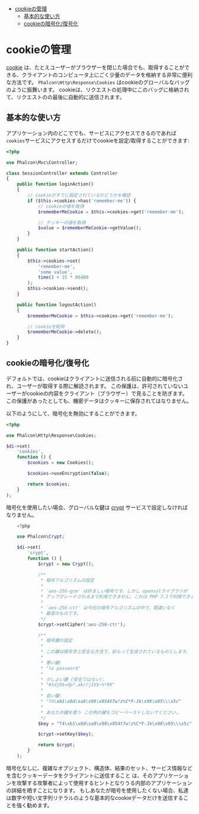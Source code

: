 <div class='article-menu'>
  <ul>
    <li>
      <a href="#overview">cookieの管理</a>
       <ul>
        <li>
          <a href="#usage">基本的な使い方</a>
        </li>
        <li>
          <a href="#encryption-decryption">cookieの暗号化/復号化</a>
        </li>
      </ul>
    </li>
  </ul>
</div>

<a name='overview'></a>

# cookieの管理

[cookie](http://en.wikipedia.org/wiki/HTTP_cookie) は、たとえユーザーがブラウザーを閉じた場合でも、取得することができる、クライアントのコンピュータ上にごく少量のデータを格納する非常に便利な方法です。 `Phalcon\Http\Response\Cookies` はcookieのグローバルなバッグのように振舞います。 cookieは、リクエストの処理中にこのバッグに格納されて、リクエストのの最後に自動的に送信されます。

<a name='usage'></a>

## 基本的な使い方

アプリケーション内のどこででも、サービスにアクセスできるのであれば`cookies`サービスにアクセスするだけでcookieを設定/取得することができます:

```php
<?php

use Phalcon\Mvc\Controller;

class SessionController extends Controller
{
    public function loginAction()
    {
        // cookieがすでに設定されているかどうかを確認
        if ($this->cookies->has('remember-me')) {
            // cookieの値を取得
            $rememberMeCookie = $this->cookies->get('remember-me');

            // クッキーの値を取得
            $value = $rememberMeCookie->getValue();
        }
    }

    public function startAction()
    {
        $this->cookies->set(
            'remember-me',
            'some value',
            time() + 15 * 86400
        );
        $this->cookies->send();
    }

    public function logoutAction()
    {
        $rememberMeCookie = $this->cookies->get('remember-me');

        // cookieを削除
        $rememberMeCookie->delete();
    }
}
```

<a name='encryption-decryption'></a>

## cookieの暗号化/復号化

デフォルトでは、cookieはクライアントに送信される前に自動的に暗号化され、ユーザーが取得する際に解読されます。 この保護は、許可されていないユーザーがcookieの内容をクライアント（ブラウザー）で見ることを防ぎます。 この保護があったとしても、機密データはクッキーに保存されてはなりません。

以下のようにして、暗号化を無効にすることができます。

```php
<?php

use Phalcon\Http\Response\Cookies;

$di->set(
    'cookies',
    function () {
        $cookies = new Cookies();

        $cookies->useEncryption(false);

        return $cookies;
    }
);
```

暗号化を使用したい場合、グローバルな鍵は [crypt](/[[language]]/[[version]]/crypt) サービスで設定しなければなりません。

```php
    <?php

    use Phalcon\Crypt;

    $di->set(
        'crypt',
        function () {
            $crypt = new Crypt();

            /**
             * 暗号アルゴリズムの設定
             *
             * `aes-256-gcm' は好ましい暗号です。しかし opensslライブラリが
             * アップグレードされるまで利用できません。これは PHP 7.1で利用できます。
             *
             * `aes-256-ctr' は今日の暗号アルゴリズムの中で、間違いなく
             * 最高のものです。
             */
            $crypt->setCipher('aes-256-ctr');

            /**
             * 暗号鍵の設定
             *
             * この鍵は暗号学上安全な方法で、前もって生成されているものとします。
             *
             * 悪い鍵:
             * "le password"
             *
             * 少しよい鍵 (安全ではない):
             * "#1dj8$=dp?.ak//j1V$~%*0X"
             *
             * 良い鍵:
             * "T4\xb1\x8d\xa9\x98\x054t7w!z%C*F-Jk\x98\x05\\\x5c"
             *
             * あなたの鍵を使う この例の鍵をコピーペーストしないでください。
             */
            $key = "T4\xb1\x8d\xa9\x98\x054t7w!z%C*F-Jk\x98\x05\\\x5c";

            $crypt->setKey($key);

            return $crypt;
        }
    );
```

<div class="alert alert-danger">
    <p>
        暗号化なしに、複雑なオブジェクト、構造体、結果のセット、サービス情報などを含むクッキーデータをクライアントに送信すること は、そのアプリケーションを攻撃する攻撃者によって使用するヒントとなりうる内部のアプリケーションの詳細を晒すことになります。 もしあなたが暗号を使用したくない場合、私達は数字や短い文字列リテラルのような基本的なcookieデータだけを送信することを強く勧めます。
    </p>
</div>
